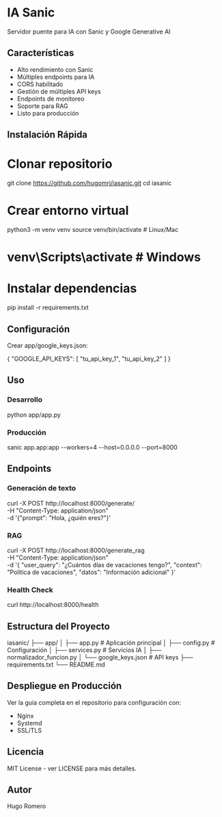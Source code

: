 # IA Sanic

Servidor puente para IA con Sanic y Google Generative AI

## Características

- Alto rendimiento con Sanic
- Múltiples endpoints para IA
- CORS habilitado
- Gestión de múltiples API keys
- Endpoints de monitoreo
- Soporte para RAG
- Listo para producción

## Instalación Rápida

# Clonar repositorio
git clone https://github.com/hugomrj/iasanic.git
cd iasanic

# Crear entorno virtual
python3 -m venv venv
source venv/bin/activate  # Linux/Mac
# venv\Scripts\activate  # Windows

# Instalar dependencias
pip install -r requirements.txt

## Configuración

Crear app/google_keys.json:

{
  "GOOGLE_API_KEYS": [
    "tu_api_key_1",
    "tu_api_key_2"
  ]
}

## Uso

### Desarrollo
python app/app.py

### Producción
sanic app.app:app --workers=4 --host=0.0.0.0 --port=8000

## Endpoints

### Generación de texto
curl -X POST http://localhost:8000/generate/ \
  -H "Content-Type: application/json" \
  -d '{"prompt": "Hola, ¿quién eres?"}'

### RAG
curl -X POST http://localhost:8000/generate_rag \
  -H "Content-Type: application/json" \
  -d '{
    "user_query": "¿Cuántos días de vacaciones tengo?",
    "context": "Política de vacaciones",
    "datos": "Información adicional"
  }'

### Health Check
curl http://localhost:8000/health

## Estructura del Proyecto

iasanic/
├── app/
│   ├── app.py              # Aplicación principal
│   ├── config.py           # Configuración
│   ├── services.py         # Servicios IA
│   ├── normalizador_funcion.py
│   └── google_keys.json    # API keys
├── requirements.txt
└── README.md

## Despliegue en Producción

Ver la guía completa en el repositorio para configuración con:
- Nginx
- Systemd
- SSL/TLS

## Licencia

MIT License - ver LICENSE para más detalles.

## Autor

Hugo Romero
